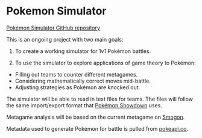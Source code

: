 # Pokemon Simulator

[Pokémon Simulator GitHub repository](https://github.com/JacobGinsparg/Pokemon_Simulator)

This is an ongoing project with two main goals:

1. To create a working simulator for 1v1 Pokémon battles.

2. To use the simulator to explore applications of game theory to Pokémon:
  * Filling out teams to counter different metagames.
  * Considering mathematically correct moves mid-battle.
  * Adjusting strategies as Pokémon are knocked out.

The simulator will be able to read in text files for teams. The files will follow the same import/export format that [Pokémon Showdown](http://pokemonshowdown.com/) uses.

Metagame analysis will be based on the current metagame on [Smogon](http://www.smogon.com/).

Metadata used to generate Pokémon for battle is pulled from [pokeapi.co](http://pokeapi.co/).
